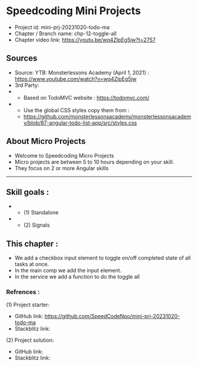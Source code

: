 # Speedcoding Mini Projects

- Project id: mini-prj-20231020-todo-ma
- Chapter / Branch name: chp-12-toggle-all
- Chapter video link: https://youtu.be/wq4ZlpEg5jw?t=2757


## Sources
- Source: YTB: Monsterlessons Academy (April 1, 2021) : https://www.youtube.com/watch?v=wq4ZlpEg5jw
- 3rd Party: 
-   - Based on TodoMVC website :  https://todomvc.com/
-   - Use the global CSS styles copy them from : 
    - https://github.com/monsterlessonsacademy/monsterlessonsacademy/blob/87-angular-todo-list-app/src/styles.css

## About Micro Projects

- Welcome to Speedcoding Micro Projects
- Micro projects are between 5 to 10 hours depending on your skill.
- They focus on 2 or more Angular skills
- - -


## Skill goals :
- - (1) Standalone
- - (2) Signals

## This chapter :
- We add a checkbox input element to toggle on/off completed state of all tasks at once.
- In the main comp we add the input element.
- In the service we add a function to do the toggle all 

### Refrences :

(1) Project starter:

- GitHub link: https://github.com/SpeedCodeNpo/mini-prj-20231020-todo-ma
- Stackblitz link:

(2) Project solution:

- GitHub link: 
- Stackblitz link:
